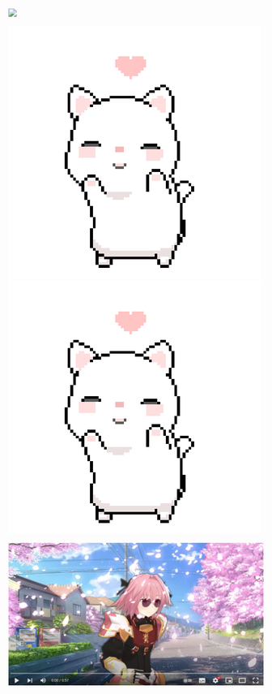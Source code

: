 ###
<img src=".cat-gif.gif" width="20"/>

![](https://github.com/BlairKirara/blairkirara/blob/main/cat-dance.gif) ![](https://github.com/BlairKirara/blairkirara/blob/main/cat-dance.gif)

[![IMAGE ALT TEXT](astolfo_link.jpg)](http://www.youtube.com/watch?v=-07Ab-mKbYQ "фембойрэп")
<!--

[![IMAGE ALT TEXT](http://img.youtube.com/vi/-07Ab-mKbYQ/0.jpg)](http://www.youtube.com/watch?v=-07Ab-mKbYQ "фембойрэп")

https://youtu.be/-07Ab-mKbYQ
-->
